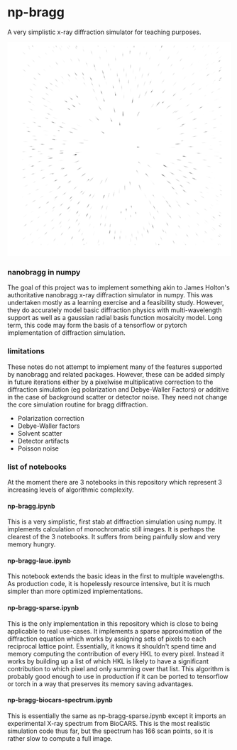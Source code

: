 # np-bragg
A very simplistic x-ray diffraction simulator for teaching purposes. 

![Simulated Laue Image](laue_sim.png)

### nanobragg in numpy
The goal of this project was to implement something akin to James Holton's authoritative nanobragg x-ray diffraction simulator in numpy. 
This was undertaken mostly as a learning exercise and a feasibility study. 
However, they do accurately model basic diffraction physics with multi-wavelength support as well as a gaussian radial basis function mosaicity model. 
Long term, this code may form the basis of a tensorflow or pytorch implementation of diffraction simulation. 

### limitations
These notes do not attempt to implement many of the features supported by nanobragg and related packages. 
However, these can be added simply in future iterations either by a pixelwise multiplicative correction to the diffraction simulation (eg polarization and Debye-Waller Factors) or additive in the case of background scatter or detector noise. 
They need not change the core simulation routine for bragg diffraction. 

* Polarization correction
* Debye-Waller factors
* Solvent scatter
* Detector artifacts
* Poisson noise


### list of notebooks
At the moment there are 3 notebooks in this repository which represent 3 increasing levels of algorithmic complexity. 
#### np-bragg.ipynb
This is a very simplistic, first stab at diffraction simulation using numpy. 
It implements calculation of monochromatic still images. 
It is perhaps the clearest of the 3 notebooks. 
It suffers from being painfully slow and very memory hungry. 

#### np-bragg-laue.ipynb
This notebook extends the basic ideas in the first to multiple wavelengths. 
As production code, it is hopelessly resource intensive, but it is much simpler than more optimized implementations. 


#### np-bragg-sparse.ipynb
This is the only implementation in this repository which is close to being applicable to real use-cases. 
It implements a sparse approximation of the diffraction equation which works by assigning sets of pixels to each reciprocal lattice point. 
Essentially, it knows it shouldn't spend time and memory computing the contribution of every HKL to every pixel.
Instead it works by building up a list of which HKL is likely to have a significant contribution to which pixel and only summing over that list. 
This algorithm is probably good enough to use in production if it can be ported to tensorflow or torch in a way that preserves its memory saving advantages. 


#### np-bragg-biocars-spectrum.ipynb
This is essentially the same as np-bragg-sparse.ipynb except it imports an experimental X-ray spectrum from BioCARS. 
This is the most realistic simulation code thus far, but the spectrum has 166 scan points, so it is rather slow to compute a full image. 
